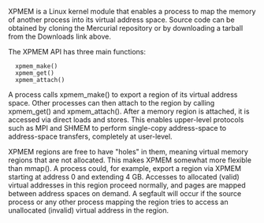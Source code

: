 XPMEM is a Linux kernel module that enables a process to map the memory of another process into its virtual address space.  Source code can be obtained by cloning the Mercurial repository or by downloading a tarball from the Downloads link above.

The XPMEM API has three main functions:

```
  xpmem_make()    
  xpmem_get()
  xpmem_attach()
```

A process calls xpmem\_make() to export a region of its virtual address space.  Other processes can then attach to the region by calling xpmem\_get() and xpmem\_attach().  After a memory region is attached, it is accessed via direct loads and stores.  This enables upper-level protocols such as MPI and SHMEM to perform single-copy address-space to address-space transfers, completely at user-level.

XPMEM regions are free to have "holes" in them, meaning virtual memory regions that are not allocated.  This makes XPMEM somewhat more flexible than mmap().  A process could, for example, export a region via XPMEM starting at address 0 and extending 4 GB.  Accesses to allocated (valid) virtual addresses in this region proceed normally, and pages are mapped between address spaces on demand.  A segfault will occur if the source process or any other process mapping the region tries to access an unallocated (invalid) virtual address in the region.